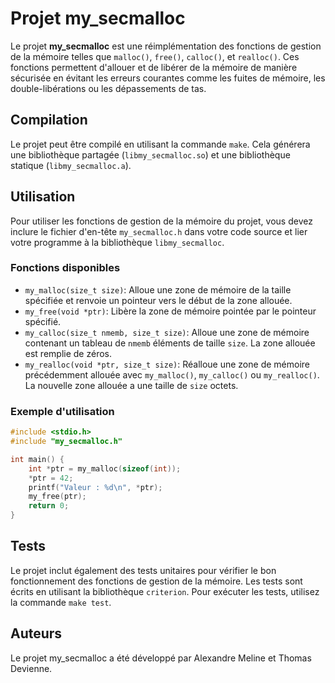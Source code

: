 # Projet my_secmalloc

Le projet **my_secmalloc** est une réimplémentation des fonctions de gestion de la mémoire telles que `malloc()`, `free()`, `calloc()`, et `realloc()`. Ces fonctions permettent d'allouer et de libérer de la mémoire de manière sécurisée en évitant les erreurs courantes comme les fuites de mémoire, les double-libérations ou les dépassements de tas.

## Compilation

Le projet peut être compilé en utilisant la commande `make`. Cela générera une bibliothèque partagée (`libmy_secmalloc.so`) et une bibliothèque statique (`libmy_secmalloc.a`).

## Utilisation

Pour utiliser les fonctions de gestion de la mémoire du projet, vous devez inclure le fichier d'en-tête `my_secmalloc.h` dans votre code source et lier votre programme à la bibliothèque `libmy_secmalloc`.

### Fonctions disponibles

- `my_malloc(size_t size)`: Alloue une zone de mémoire de la taille spécifiée et renvoie un pointeur vers le début de la zone allouée.
- `my_free(void *ptr)`: Libère la zone de mémoire pointée par le pointeur spécifié.
- `my_calloc(size_t nmemb, size_t size)`: Alloue une zone de mémoire contenant un tableau de `nmemb` éléments de taille `size`. La zone allouée est remplie de zéros.
- `my_realloc(void *ptr, size_t size)`: Réalloue une zone de mémoire précédemment allouée avec `my_malloc()`, `my_calloc()` ou `my_realloc()`. La nouvelle zone allouée a une taille de `size` octets.

### Exemple d'utilisation

```c
#include <stdio.h>
#include "my_secmalloc.h"

int main() {
    int *ptr = my_malloc(sizeof(int));
    *ptr = 42;
    printf("Valeur : %d\n", *ptr);
    my_free(ptr);
    return 0;
}
```

## Tests

Le projet inclut également des tests unitaires pour vérifier le bon fonctionnement des fonctions de gestion de la mémoire. Les tests sont écrits en utilisant la bibliothèque `criterion`. Pour exécuter les tests, utilisez la commande `make test`.

## Auteurs

Le projet my_secmalloc a été développé par Alexandre Meline et Thomas Devienne.
